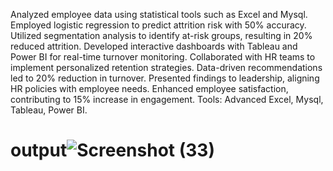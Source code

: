 Analyzed employee data using statistical tools such as Excel and Mysql.
Employed logistic regression to predict attrition risk with 50% accuracy.
Utilized segmentation analysis to identify at-risk groups, resulting in 20% reduced attrition.
Developed interactive dashboards with Tableau and Power BI
for real-time turnover monitoring.
Collaborated with HR teams to implement personalized retention strategies.
Data-driven recommendations led to 20% reduction in turnover.
Presented findings to leadership, aligning HR policies with employee needs.
Enhanced employee satisfaction, contributing to 15% increase in engagement.
Tools: Advanced Excel, Mysql, Tableau, Power BI.
# output![Screenshot (33)](https://github.com/monikahadge/hrproject1/assets/136575778/869630e7-f03c-4bc3-8a91-edb13127b674)
